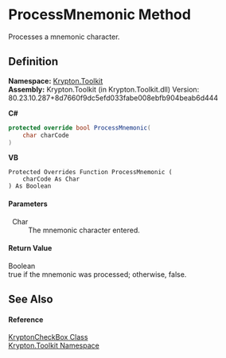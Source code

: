 # ProcessMnemonic Method


Processes a mnemonic character.



## Definition
**Namespace:** <a href="79d2eac2-21f4-54ff-7552-b20c33c30600.md">Krypton.Toolkit</a>  
**Assembly:** Krypton.Toolkit (in Krypton.Toolkit.dll) Version: 80.23.10.287+8d7660f9dc5efd033fabe008ebfb904beab6d444

**C#**
``` C#
protected override bool ProcessMnemonic(
	char charCode
)
```
**VB**
``` VB
Protected Overrides Function ProcessMnemonic ( 
	charCode As Char
) As Boolean
```



#### Parameters
<dl><dt>  Char</dt><dd>The mnemonic character entered.</dd></dl>

#### Return Value
Boolean  
true if the mnemonic was processed; otherwise, false.

## See Also


#### Reference
<a href="3cdc082e-fa54-9286-36b7-0a9eaebcbfca.md">KryptonCheckBox Class</a>  
<a href="79d2eac2-21f4-54ff-7552-b20c33c30600.md">Krypton.Toolkit Namespace</a>  
